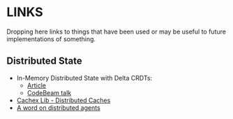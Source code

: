 # LINKS

Dropping here links to things that have been used or may be useful to future implementations of something.


## Distributed State

* In-Memory Distributed State with Delta CRDTs:
    + [Article](https://jumpwire.ai/blog/in-memory-distributed-state-with-delta-crdts)
    + [CodeBeam talk](https://www.youtube.com/watch?v=uqTNuvQkIlY)
* [Cachex Lib - Distributed Caches](https://github.com/whitfin/cachex/blob/main/docs/features/distributed-caches.md)
* [A word on distributed agents](https://hexdocs.pm/elixir/main/Agent.html#module-a-word-on-distributed-agents)
